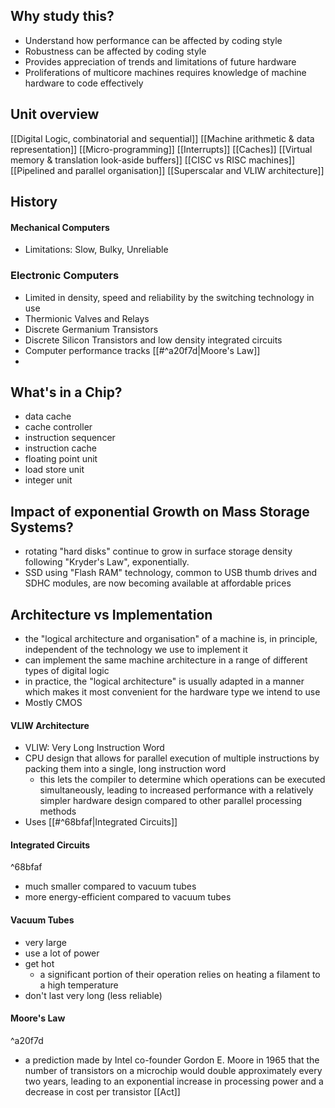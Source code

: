 ## Why study this?
- Understand how performance can be affected by coding style
- Robustness can be affected by coding style
- Provides appreciation of trends and limitations of future hardware
- Proliferations of multicore machines requires knowledge of machine hardware to code effectively

## Unit overview
[[Digital Logic, combinatorial and sequential]]
[[Machine arithmetic & data representation]]
[[Micro-programming]]
[[Interrupts]]
[[Caches]]
[[Virtual memory & translation look-aside buffers]]
[[CISC vs RISC machines]]
[[Pipelined and parallel organisation]]
[[Superscalar and VLIW architecture]]
## History
#### Mechanical Computers
- Limitations: Slow, Bulky, Unreliable
### Electronic Computers
- Limited in density, speed and reliability by the switching technology in use
- Thermionic Valves and Relays
- Discrete Germanium Transistors
- Discrete Silicon Transistors and low density integrated circuits
- Computer performance tracks [[#^a20f7d|Moore's Law]]
- 

## What's in a Chip?
- data cache
- cache controller
- instruction sequencer
- instruction cache
- floating point unit
- load store unit
- integer unit


## Impact of exponential Growth on Mass Storage Systems?
- rotating "hard disks" continue to grow in surface storage density following "Kryder's Law", exponentially.
- SSD using "Flash RAM" technology, common to USB thumb drives and SDHC modules, are now becoming available at affordable prices


## Architecture vs Implementation
- the "logical architecture and organisation" of a machine is, in principle, independent of the technology we use to implement it
- can implement the same machine architecture in a range of different types of digital logic
- in practice, the "logical architecture" is usually adapted in a manner which makes it most convenient for the hardware type we intend to use
- Mostly CMOS

#### VLIW Architecture
- VLIW: Very Long Instruction Word
- CPU design that allows for parallel execution of multiple instructions by packing them into a single, long instruction word
	- this lets the compiler to determine which operations can be executed simultaneously, leading to increased performance with a relatively simpler hardware design compared to other parallel processing methods
- Uses [[#^68bfaf|Integrated Circuits]]
	



#### Integrated Circuits

^68bfaf
- much smaller compared to vacuum tubes
- more energy-efficient compared to vacuum tubes

#### Vacuum Tubes
- very large
- use a lot of power
- get hot
	- a significant portion of their operation relies on heating a filament to a high temperature
- don't last very long (less reliable)


#### Moore's Law

^a20f7d

- a prediction made by Intel co-founder Gordon E. Moore in 1965 that the number of transistors on a microchip would double approximately every two years, leading to an exponential increase in processing power and a decrease in cost per transistor
[[Act]]